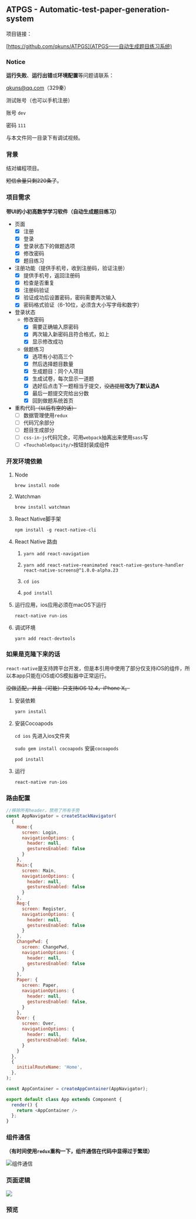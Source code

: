 ## ATPGS - Automatic-test-paper-generation-system

项目链接：

[https://github.com/qkuns/ATPGS](ATPGS——自动生成题目练习系统)



### Notice

**运行失败**、**运行出错**或**环境配置**等问题请联系：

qkuns@qq.com（329秦）



测试账号（也可以手机注册）

账号 `dev`

密码 `111`



与本文件同一目录下有调试视频。



### 背景

结对编程项目。

~~短信余量只剩220条了~~。



### 项目需求

**带UI的小初高数学学习软件（自动生成题目练习）**

- 页面
  - [x] 注册
  - [x] 登录
  - [x] 登录状态下的做题选项
  - [x] 修改密码
  - [x] 题目练习
- 注册功能（提供手机号，收到注册码，验证注册）
  - [x] 提供手机号，返回注册码
  - [x] 检查是否重复
  - [x] 注册码验证
  - [x] 验证成功后设置密码，密码需要两次输入
  - [x] 密码格式验证（6-10位，必须含大小写字母和数字）
- 登录状态
  - 修改密码
    - [x] 需要正确输入原密码
    - [x] 两次输入新密码且符合格式，如上
    - [x] 显示修改成功
  - 做题练习
    - [x] 选项有小初高三个
    - [x] 然后选择题目数量
    - [x] 生成题目：同个人项目
    - [x] 生成试卷，每次显示一道题
    - [x] 选好后点击下一题相当于提交，~~没选提醒~~**改为了默认选A**
    - [x] 最后一题提交完给出分数
    - [x] 回到做题系统首页
- 重构代码~~（以后有空的话）~~
  - [ ] 数据管理使用`redux`
  - [ ] 代码冗余部分
  - [ ] 题目生成部分
  - [ ] `css-in-js`代码冗余，可用`webpack`抽离出来使用`sass`写
  - [ ] `<TouchableOpacity/>`按钮封装成组件

### 开发环境依赖

1. Node

   `brew install node`

2. Watchman

   `brew install watchman`

3. React Native脚手架

   `npm install -g react-native-cli`

4. React Native 路由

   1. `yarn add react-navigation`

   2. `yarn add react-native-reanimated react-native-gesture-handler react-native-screens@^1.0.0-alpha.23`

   3. `cd ios`

   4. `pod install`

5. 运行应用，ios应用必须在macOS下运行

   `react-native run-ios`

6. 调试环境

   `yarn add react-devtools`

### 如果是克隆下来的话

`react-native`是支持跨平台开发，但是本引用中使用了部分仅支持iOS的组件，所以本app只能在iOS或iOS模拟器中正常运行。

~~没做适配，并且（可能）只支持iOS 12.4，iPhone X。~~

1. 安装依赖

   `yarn install`

2. 安装Cocoapods

      `cd ios`      先进入ios文件夹

      `sudo gem install cocoapods`   安装`cocoapods`

      `pod install`

3. 运行

      `react-native run-ios`


### 路由配置

```js
//移除所有header，禁用了所有手势
const AppNavigator = createStackNavigator(
  {
    Home:{
      screen: Login,
      navigationOptions: {
        header: null,
        gesturesEnabled: false
      }
    },
    Main:{
      screen: Main,
      navigationOptions: {
        header: null,
        gesturesEnabled: false
      }
    },
    Reg:{
      screen: Register,
      navigationOptions: {
        header: null,
        gesturesEnabled: false
      }
    },
    ChangePwd: {
      screen: ChangePwd,
      navigationOptions: {
        header: null,
        gesturesEnabled: false
      }
    },
    Paper: {
      screen: Paper,
      navigationOptions: {
        header: null,
        gesturesEnabled: false,
      }
    },
    Over: {
      screen: Over,
      navigationOptions: {
        header: null,
        gesturesEnabled: false,
      }
    }
  },
  {
    initialRouteName: 'Home',
  },
);

const AppContainer = createAppContainer(AppNavigator);

export default class App extends Component {
  render() {
    return <AppContainer />
  };
}
```

### 组件通信

**（有时间使用`redux`重构一下，组件通信在代码中显得过于繁琐）**

![组件通信](./static/components_communication.png)

### 页面逻辑

![](./static/pages_logic.png)

### 预览

